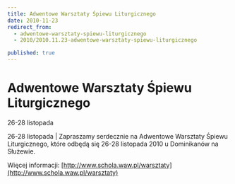 ```yaml
---
title: Adwentowe Warsztaty Śpiewu Liturgicznego
date: 2010-11-23
redirect_from: 
  - adwentowe-warsztaty-spiewu-liturgicznego
  - 2010/2010.11.23-adwentowe-warsztaty-spiewu-liturgicznego

published: true
---
```




# Adwentowe Warsztaty Śpiewu Liturgicznego

<time>26-28 listopada</time>

26-28 listopada | Zapraszamy serdecznie na Adwentowe Warsztaty Śpiewu Liturgicznego, które odbędą się 26-28 listopada 2010 u Dominikanów na Służewie.

Więcej informacji: [http://www.schola.waw.pl/warsztaty](http://www.schola.waw.pl/warsztaty)

<!--CONTENT FROM OLD SERVER (jos before 2013): 26-28 listopada | Zapraszamy serdecznie na Adwentowe Warsztaty Śpiewu Liturgicznego, które odbędą się 26-28 listopada 2010 u Dominikanów na Służewie.

Więcej informacji: [http://www.schola.waw.pl/warsztaty](http://www.schola.waw.pl/warsztaty)
-->

<!--{{json:{"created_date":"2010-11-23 17:03:57","publish_down":"0000-00-00 00:00:00","id":"995"}}}-->